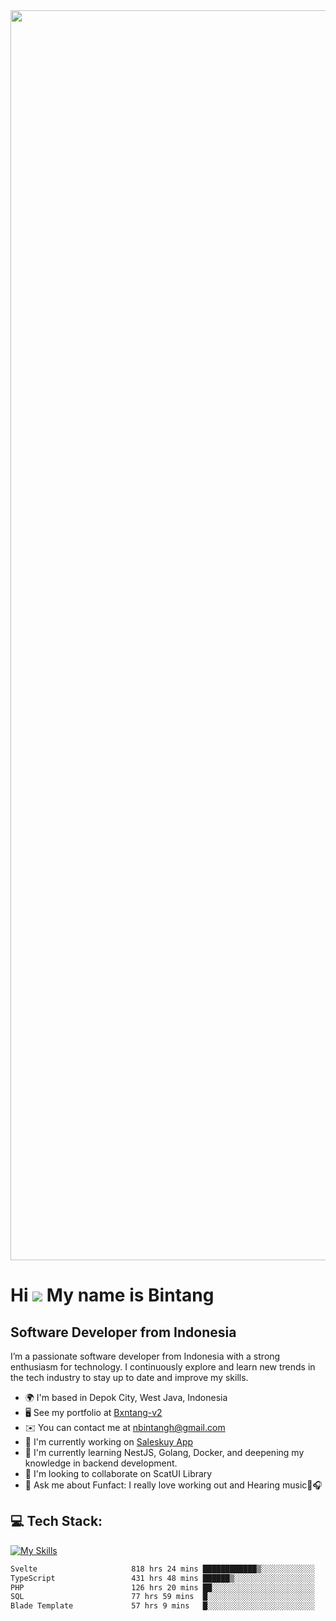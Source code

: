 
<img src="https://media2.giphy.com/media/v1.Y2lkPTc5MGI3NjExdWczenBrYzlidzA2a3M4czJxdG1jNXB6enFicXk5djMyMXhud2cycCZlcD12MV9pbnRlcm5hbF9naWZfYnlfaWQmY3Q9Zw/pNx09ajeVCJ3O/giphy.gif" width="2000" >


Hi ![](https://user-images.githubusercontent.com/18350557/176309783-0785949b-9127-417c-8b55-ab5a4333674e.gif) My name is Bintang
================================================================================================================================

Software Developer from Indonesia
---------------------------------

I’m a passionate software developer from Indonesia with a strong enthusiasm for technology. I continuously explore and learn new trends in the tech industry to stay up to date and improve my skills.

* 🌍  I'm based in Depok City, West Java, Indonesia
* 🖥️  See my portfolio at [Bxntang-v2](http://bxntang-2.vercel.app/)
* ✉️  You can contact me at [nbintangh@gmail.com](mailto:nbintangh@gmail.com)
* 🚀  I'm currently working on [Saleskuy App](http://saleskuy.id)
* 🧠  I'm currently learning NestJS, Golang, Docker, and deepening my knowledge in backend development.
* 👥  I'm looking to collaborate on ScatUI Library
* 💬  Ask me about Funfact: I really love working out and Hearing music💪🎧

## 💻 Tech Stack:
[![My Skills](https://skillicons.dev/icons?i=ts,go,tailwind,react,nextjs,express,nest,postgres,mysql)](https://skillicons.dev)


<!--START_SECTION:waka-->

```txt
Svelte                     818 hrs 24 mins ████████████▒░░░░░░░░░░░░   48.71 %
TypeScript                 431 hrs 48 mins ██████▒░░░░░░░░░░░░░░░░░░   25.70 %
PHP                        126 hrs 20 mins ██░░░░░░░░░░░░░░░░░░░░░░░   07.52 %
SQL                        77 hrs 59 mins  █░░░░░░░░░░░░░░░░░░░░░░░░   04.64 %
Blade Template             57 hrs 9 mins   █░░░░░░░░░░░░░░░░░░░░░░░░   03.40 %
```

<!--END_SECTION:waka-->
